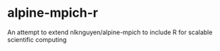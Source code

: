 # alpine-mpich-r
An attempt to extend nlknguyen/alpine-mpich to include R for scalable scientific computing
